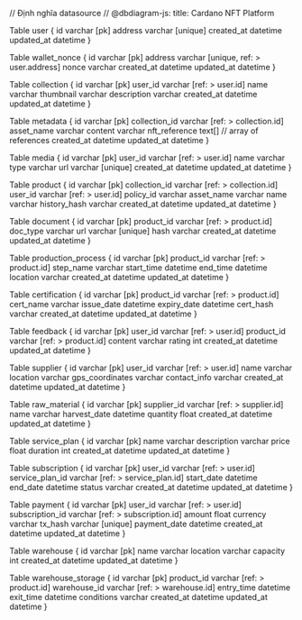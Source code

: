 // Định nghĩa datasource
// @dbdiagram-js: title: Cardano NFT Platform

Table user {
  id           varchar [pk]
  address      varchar [unique]
  created_at   datetime
  updated_at   datetime
}

Table wallet_nonce {
  id        varchar [pk]
  address   varchar [unique, ref: > user.address]
  nonce     varchar
  created_at datetime
  updated_at datetime
}

Table collection {
  id           varchar [pk]
  user_id      varchar [ref: > user.id]
  name         varchar
  thumbnail    varchar
  description  varchar
  created_at   datetime
  updated_at   datetime
}

Table metadata {
  id             varchar [pk]
  collection_id  varchar [ref: > collection.id]
  asset_name     varchar
  content        varchar
  nft_reference  text[] // array of references
  created_at     datetime
  updated_at     datetime
}

Table media {
  id        varchar [pk]
  user_id   varchar [ref: > user.id]
  name      varchar
  type      varchar
  url       varchar [unique]
  created_at datetime
  updated_at datetime
}

Table product {
  id                 varchar [pk]
  collection_id      varchar [ref: > collection.id]
  user_id            varchar [ref: > user.id]
  policy_id          varchar
  asset_name         varchar
  name               varchar
  history_hash       varchar
  created_at         datetime
  updated_at         datetime
}

Table document {
  id         varchar [pk]
  product_id varchar [ref: > product.id]
  doc_type   varchar
  url        varchar [unique]
  hash       varchar
  created_at datetime
  updated_at datetime
}

Table production_process {
  id         varchar [pk]
  product_id varchar [ref: > product.id]
  step_name  varchar
  start_time datetime
  end_time   datetime
  location   varchar
  created_at datetime
  updated_at datetime
}

Table certification {
  id          varchar [pk]
  product_id  varchar [ref: > product.id]
  cert_name   varchar
  issue_date  datetime
  expiry_date datetime
  cert_hash   varchar
  created_at  datetime
  updated_at  datetime
}

Table feedback {
  id         varchar [pk]
  user_id    varchar [ref: > user.id]
  product_id varchar [ref: > product.id]
  content    varchar
  rating     int
  created_at datetime
  updated_at datetime
}

Table supplier {
  id              varchar [pk]
  user_id         varchar [ref: > user.id]
  name            varchar
  location        varchar
  gps_coordinates varchar
  contact_info    varchar
  created_at      datetime
  updated_at      datetime
}

Table raw_material {
  id           varchar [pk]
  supplier_id  varchar [ref: > supplier.id]
  name         varchar
  harvest_date datetime
  quantity     float
  created_at   datetime
  updated_at   datetime
}

Table service_plan {
  id          varchar [pk]
  name        varchar
  description varchar
  price       float
  duration    int
  created_at  datetime
  updated_at  datetime
}

Table subscription {
  id              varchar [pk]
  user_id         varchar [ref: > user.id]
  service_plan_id varchar [ref: > service_plan.id]
  start_date      datetime
  end_date        datetime
  status          varchar
  created_at      datetime
  updated_at      datetime
}

Table payment {
  id              varchar [pk]
  user_id         varchar [ref: > user.id]
  subscription_id varchar [ref: > subscription.id]
  amount          float
  currency        varchar
  tx_hash         varchar [unique]
  payment_date    datetime
  created_at      datetime
  updated_at      datetime
}

Table warehouse {
  id         varchar [pk]
  name       varchar
  location   varchar
  capacity   int
  created_at datetime
  updated_at datetime
}

Table warehouse_storage {
  id           varchar [pk]
  product_id   varchar [ref: > product.id]
  warehouse_id varchar [ref: > warehouse.id]
  entry_time   datetime
  exit_time    datetime
  conditions   varchar
  created_at   datetime
  updated_at   datetime
}
